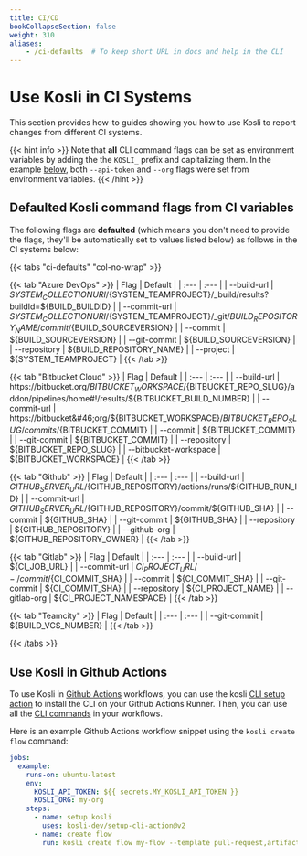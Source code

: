 ```yaml
---
title: CI/CD
bookCollapseSection: false
weight: 310
aliases:
    - /ci-defaults  # To keep short URL in docs and help in the CLI
---
```

# Use Kosli in CI Systems

This section provides how-to guides showing you how to use Kosli to report changes from
different CI systems.

{{< hint info >}}
Note that **all** CLI command flags can be set as environment variables by adding the the `KOSLI_` prefix and capitalizing them. 
In the example [below](/integrations/ci_cd/#use-kosli-in-github-actions), both `--api-token` and `--org` flags were set from environment variables.
{{< /hint >}}

## Defaulted Kosli command flags from CI variables

The following flags are **defaulted** (which means you don't need to provide the flags, they'll be automatically set to values listed below) as follows in the CI systems below:

{{< tabs "ci-defaults" "col-no-wrap" >}}

{{< tab "Azure DevOps" >}}
| Flag | Default |
| :--- | :--- |
| --build-url | ${SYSTEM_COLLECTIONURI}/${SYSTEM_TEAMPROJECT}/_build/results?buildId=${BUILD_BUILDID} |
| --commit-url | ${SYSTEM_COLLECTIONURI}/${SYSTEM_TEAMPROJECT}/_git/${BUILD_REPOSITORY_NAME}/commit/${BUILD_SOURCEVERSION} |
| --commit | ${BUILD_SOURCEVERSION} |
| --git-commit | ${BUILD_SOURCEVERSION} |
| --repository | ${BUILD_REPOSITORY_NAME} |
| --project | ${SYSTEM_TEAMPROJECT} |
{{< /tab >}}

{{< tab "Bitbucket Cloud" >}}
| Flag | Default |
| :--- | :--- |
| --build-url | https://bitbucket&#46;org/${BITBUCKET_WORKSPACE}/${BITBUCKET_REPO_SLUG}/addon/pipelines/home#!/results/${BITBUCKET_BUILD_NUMBER} |
| --commit-url | https://bitbucket&#46;org/${BITBUCKET_WORKSPACE}/${BITBUCKET_REPO_SLUG}/commits/${BITBUCKET_COMMIT} |
| --commit | ${BITBUCKET_COMMIT} |
| --git-commit | ${BITBUCKET_COMMIT} |
| --repository | ${BITBUCKET_REPO_SLUG} |
| --bitbucket-workspace |  ${BITBUCKET_WORKSPACE} |
{{< /tab >}}

{{< tab "Github" >}}
| Flag | Default |
| :--- | :--- |
| --build-url | ${GITHUB_SERVER_URL}/${GITHUB_REPOSITORY}/actions/runs/${GITHUB_RUN_ID} |
| --commit-url | ${GITHUB_SERVER_URL}/${GITHUB_REPOSITORY}/commit/${GITHUB_SHA} |
| --commit | ${GITHUB_SHA} |
| --git-commit | ${GITHUB_SHA} |
| --repository | ${GITHUB_REPOSITORY} |
| --github-org | ${GITHUB_REPOSITORY_OWNER} |
{{< /tab >}}

{{< tab "Gitlab" >}}
| Flag | Default |
| :--- | :--- |
| --build-url | ${CI_JOB_URL} |
| --commit-url | ${CI_PROJECT_URL}/-/commit/${CI_COMMIT_SHA} |
| --commit | ${CI_COMMIT_SHA} |
| --git-commit | ${CI_COMMIT_SHA} |
| --repository | ${CI_PROJECT_NAME} |
| --gitlab-org | ${CI_PROJECT_NAMESPACE} |
{{< /tab >}}

{{< tab "Teamcity" >}}
| Flag | Default |
| :--- | :--- |
| --git-commit | ${BUILD_VCS_NUMBER} |
{{< /tab >}}

{{< /tabs >}}


## Use Kosli in Github Actions

To use Kosli in [Github Actions](https://docs.github.com/en/actions) workflows, you can use the kosli [CLI setup action](https://github.com/marketplace/actions/setup-kosli-cli) to install the CLI on your Github Actions Runner.
Then, you can use all the [CLI commands](/client_reference) in your workflows.

Here is an example Github Actions workflow snippet using the `kosli create flow` command:

```yaml
jobs:
  example:
    runs-on: ubuntu-latest
    env:
      KOSLI_API_TOKEN: ${{ secrets.MY_KOSLI_API_TOKEN }}
      KOSLI_ORG: my-org
    steps:
      - name: setup kosli
        uses: kosli-dev/setup-cli-action@v2
      - name: create flow
        run: kosli create flow my-flow --template pull-request,artifact,test
```

